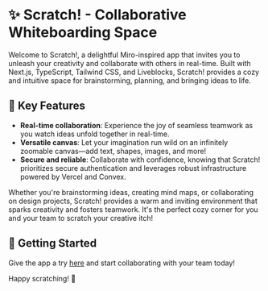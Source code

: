 # ✨ Scratch! - Collaborative Whiteboarding Space

Welcome to Scratch!, a delightful Miro-inspired app that invites you to unleash your creativity and collaborate with others in real-time. Built with Next.js, TypeScript, Tailwind CSS, and Liveblocks, Scratch! provides a cozy and intuitive space for brainstorming, planning, and bringing ideas to life.

## 🎨 Key Features

- **Real-time collaboration**: Experience the joy of seamless teamwork as you watch ideas unfold together in real-time.
- **Versatile canvas**: Let your imagination run wild on an infinitely zoomable canvas—add text, shapes, images, and more!
- **Secure and reliable**: Collaborate with confidence, knowing that Scratch! prioritizes secure authentication and leverages robust infrastructure powered by Vercel and Convex.

Whether you're brainstorming ideas, creating mind maps, or collaborating on design projects, Scratch! provides a warm and inviting environment that sparks creativity and fosters teamwork. It's the perfect cozy corner for you and your team to scratch your creative itch!

## 🚀 Getting Started

Give the app a try [here](scratch-olive-six.vercel.app) and start collaborating with your team today!

Happy scratching! 🎉
